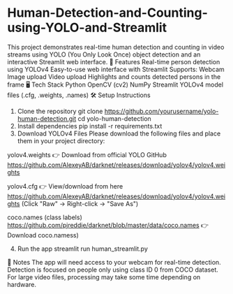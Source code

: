 # Human-Detection-and-Counting-using-YOLO-and-Streamlit
This project demonstrates real-time human detection and counting in video streams using YOLO (You Only Look Once) object detection and an interactive Streamlit web interface.
🚀 Features
Real-time person detection using YOLOv4
Easy-to-use web interface with Streamlit
Supports:
Webcam
Image upload
Video upload
Highlights and counts detected persons in the frame
🖥️ Tech Stack
Python
OpenCV (cv2)
NumPy
Streamlit
YOLOv4 model files (.cfg, .weights, .names)
🛠️ Setup Instructions
1. Clone the repository
git clone https://github.com/yourusername/yolo-human-detection.git
cd yolo-human-detection
2. Install dependencies
pip install -r requirements.txt
3. Download YOLOv4 Files
Please download the following files and place them in your project directory:

yolov4.weights 👉 Download from official YOLO GitHub https://github.com/AlexeyAB/darknet/releases/download/yolov4/yolov4.weights

yolov4.cfg 👉 View/download from here https://github.com/AlexeyAB/darknet/releases/download/yolov4/yolov4.weights (Click "Raw" → Right-click → "Save As")

coco.names (class labels) https://github.com/pjreddie/darknet/blob/master/data/coco.names 👉 Download coco.namess)

4. Run the app
streamlit run human_streamlit.py

📝 Notes
The app will need access to your webcam for real-time detection.
Detection is focused on people only using class ID 0 from COCO dataset.
For large video files, processing may take some time depending on hardware.
